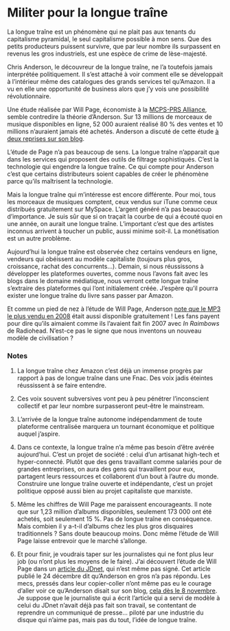 # Militer pour la longue traîne

La longue traîne est un phénomène qui ne plait pas aux tenants du capitalisme pyramidal, le seul capitalisme possible à mon sens. Que des petits producteurs puissent survivre, que par leur nombre ils surpassent en revenus les gros industriels, est une espèce de crime de lèse-majesté.<span id="more-4408"></span>

Chris Anderson, le découvreur de la longue traîne, ne l’a toutefois jamais interprétée politiquement. Il s’est attaché à voir comment elle se développait à l’intérieur même des catalogues des grands services tel qu’Amazon. Il a vu en elle une opportunité de business alors que j’y vois une possibilité révolutionnaire.

Une étude réalisée par Will Page, économiste à la [MCPS-PRS Alliance](http://www.mcps-prs-alliance.co.uk), semble contredire la théorie d’Anderson. Sur 13 millions de morceaux de musique disponibles en ligne, 52 000 auraient réalisé 80 % des ventes et 10 millions n’auraient jamais été achetés. Anderson a discuté de cette étude [à deux reprises sur son blog](http://www.longtail.com/the_long_tail/2008/12/annual-cutting.html).

L’étude de Page n’a pas beaucoup de sens. La longue traîne n’apparait que dans les services qui proposent des outils de filtrage sophistiqués. C’est la technologie qui engendre la longue traîne. Ce qui compte pour Anderson c’est que certains distributeurs soient capables de créer le phénomène parce qu’ils maîtrisent la technologie.

Mais la longue traîne qui m’intéresse est encore différente. Pour moi, tous les morceaux de musiques comptent, ceux vendus sur iTune comme ceux distribués gratuitement sur MySpace. L’argent généré n’a pas beaucoup d’importance. Je suis sûr que si on traçait la courbe de qui a écouté quoi en une année, on aurait une longue traîne. L’important c’est que des artistes inconnus arrivent à toucher un public, aussi minime soit-il. La monétisation est un autre problème.

Aujourd’hui la longue traîne est observée chez certains vendeurs en ligne, vendeurs qui obéissent au modèle capitaliste (toujours plus gros, croissance, rachat des concurrents…). Demain, si nous réussissons à développer les plateformes ouvertes, comme nous l’avons fait avec les blogs dans le domaine médiatique, nous verront cette longue traîne s’extraire des plateformes qui l’ont initialement créée. J’espère qu’il pourra exister une longue traîne du livre sans passer par Amazon.

Et comme un pied de nez à l’étude de Will Page, Anderson [note que le MP3 le plus vendu en 2008](http://www.longtail.com/the_long_tail/2009/01/the-best-sellin.html) était aussi disponible gratuitement ! Les fans payent pour dire qu’ils aimaient comme ils l’avaient fait fin 2007 avec *In Raimbows* de Radiohead. N’est-ce pas le signe que nous inventons un nouveau modèle de civilisation ?

### Notes

1. La longue traîne chez Amazon c’est déjà un immense progrès par rapport à pas de longue traîne dans une Fnac. Des voix jadis éteintes réussissent à se faire entendre.

2. Ces voix souvent subversives vont peu à peu pénétrer l’inconscient collectif et par leur nombre surpasseront peut-être le mainstream.

3. L’arrivée de la longue traîne autonome indépendamment de toute plateforme centralisée marquera un tournant économique et politique auquel j’aspire.

4. Dans ce contexte, la longue traîne n’a même pas besoin d’être avérée aujourd’hui. C’est un projet de société : celui d’un artisanat high-tech et hyper-connecté. Plutôt que des gens travaillant comme salariés pour de grandes entreprises, on aura des gens qui travaillent pour eux, partagent leurs ressources et collaborent d’un bout à l’autre du monde. Construire une longue traîne ouverte et indépendante, c’est un projet politique opposé aussi bien au projet capitaliste que marxiste.

5. Même les chiffres de Will Page me paraissent encourageants. Il note que sur 1,23 million d’albums disponibles, seulement 173 000 ont été achetés, soit seulement 15 %. Pas de longue traîne en conséquence. Mais combien il y a-t-il d’albums chez les plus gros disquaires traditionnels ? Sans doute beaucoup moins. Donc même l’étude de Will Page laisse entrevoir que le marché s’allonge.

6. Et pour finir, je voudrais taper sur les journalistes qui ne font plus leur job (ou n’ont plus les moyens de le faire). J’ai découvert l’étude de Will Page dans un [article du JDnet](http://www.journaldunet.com/breve/international/34801/une-etude-contredit-la-theorie-de-la-longue-traine.shtml), qui n’est même pas signé. Cet article publié le 24 décembre dit qu’Anderson en gros n’a pas répondu. Les mecs, pressés dans leur copier-coller n’ont même pas eu le courage d’aller voir ce qu’Anderson disait sur son blog, [cela dès le 8 novembre](http://www.longtail.com/the_long_tail/2008/11/more-long-tail.html). Je suppose que le journaliste qui a écrit l’article qui a servi de modèle à celui du JDnet n’avait déjà pas fait son travail, se contentant de reprendre un communiqué de presse… piloté par une industrie du disque qui n’aime pas, mais pas du tout, l’idée de longue traîne.